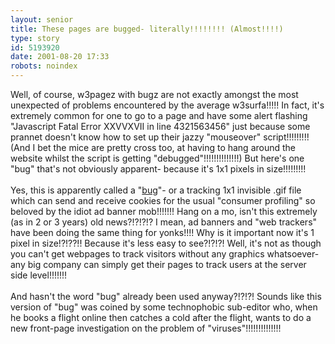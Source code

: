 ```yaml
---
layout: senior
title: These pages are bugged- literally!!!!!!!! (Almost!!!!)
type: story
id: 5193920
date: 2001-08-20 17:33
robots: noindex
---
```

Well, of course, w3pagez with bugz are not exactly amongst the most unexpected of problems encountered by the average w3surfa!!!!! In fact, it's extremely common for one to go to a page and have some alert flashing "Javascript Fatal Error XXVVXVII in line 4321563456" just because some prannet doesn't know how to set up their jazzy "mouseover" script!!!!!!!!! (And I bet the mice are pretty cross too, at having to hang around the website whilst the script is getting "debugged"!!!!!!!!!!!!!!) But here's one "bug" that's not obviously apparent- because it's 1x1 pixels in size!!!!!!!!!<br/> <br/>Yes, this is apparently called a "<a href="http://news.independent.co.uk/digital/features/story.jsp?dir=86&amp;story=89392&amp;host=3&amp;printable=1">bug</a>"- or a tracking 1x1 invisible .gif file which can send and receive cookies for the usual "consumer profiling" so beloved by the idiot ad banner mob!!!!!!! Hang on a mo, isn't this extremely (as in 2 or 3 years) old news?!?!?!? I mean, ad banners and "web trackers" have been doing the same thing for yonks!!!! Why is it important now it's 1 pixel in size!?!??!! Because it's less easy to see?!?!?! Well, it's not as though you can't get webpages to track visitors without any graphics whatsoever- any big company can simply get their pages to track users at the server side level!!!!!!! <br/> <br/>And hasn't the word "bug" already been used anyway?!?!?! Sounds like this version of "bug" was coined by some technophobic sub-editor who, when he books a flight online then catches a cold after the flight, wants to do a new front-page investigation on the problem of "viruses"!!!!!!!!!!!!!!